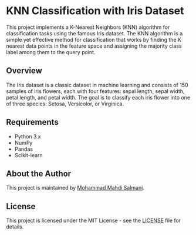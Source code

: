 # KNN Classification with Iris Dataset

This project implements a K-Nearest Neighbors (KNN) algorithm for classification tasks using the famous Iris dataset. The KNN algorithm is a simple yet effective method for classification that works by finding the K nearest data points in the feature space and assigning the majority class label among them to the query point.

## Overview

The Iris dataset is a classic dataset in machine learning and consists of 150 samples of iris flowers, each with four features: sepal length, sepal width, petal length, and petal width. The goal is to classify each iris flower into one of three species: Setosa, Versicolor, or Virginica.

## Requirements

- Python 3.x
- NumPy
- Pandas
- Scikit-learn

## About the Author

This project is maintained by [Mohammad Mahdi Salmani](https://github.com/m-salmani78).

## License

This project is licensed under the MIT License - see the [LICENSE](LICENSE) file for details.
